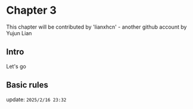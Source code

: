 # Chapter 3

This chapter will be contributed by 'lianxhcn' - another github account by Yujun Lian

## Intro

Let's go

## Basic rules 

update: `2025/2/16 23:32`